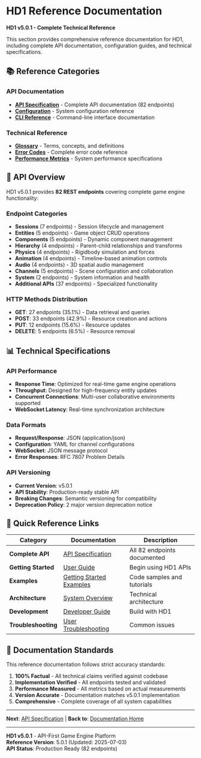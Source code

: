 # HD1 Reference Documentation

**HD1 v5.0.1 - Complete Technical Reference**

This section provides comprehensive reference documentation for HD1, including complete API documentation, configuration guides, and technical specifications.

## 📚 **Reference Categories**

### **API Documentation**
- **[API Specification](API-Specification.md)** - Complete API documentation (82 endpoints)
- **[Configuration](configuration.md)** - System configuration reference
- **[CLI Reference](cli-reference.md)** - Command-line interface documentation

### **Technical Reference**
- **[Glossary](glossary.md)** - Terms, concepts, and definitions
- **[Error Codes](error-codes.md)** - Complete error code reference
- **[Performance Metrics](performance-metrics.md)** - System performance specifications

## 🔧 **API Overview**

HD1 v5.0.1 provides **82 REST endpoints** covering complete game engine functionality:

### **Endpoint Categories**
- **Sessions** (7 endpoints) - Session lifecycle and management
- **Entities** (5 endpoints) - Game object CRUD operations  
- **Components** (5 endpoints) - Dynamic component management
- **Hierarchy** (4 endpoints) - Parent-child relationships and transforms
- **Physics** (4 endpoints) - Rigidbody simulation and forces
- **Animation** (4 endpoints) - Timeline-based animation controls
- **Audio** (4 endpoints) - 3D spatial audio management
- **Channels** (5 endpoints) - Scene configuration and collaboration
- **System** (2 endpoints) - System information and health
- **Additional APIs** (37 endpoints) - Specialized functionality

### **HTTP Methods Distribution**
- **GET**: 27 endpoints (35.1%) - Data retrieval and queries
- **POST**: 33 endpoints (42.9%) - Resource creation and actions
- **PUT**: 12 endpoints (15.6%) - Resource updates
- **DELETE**: 5 endpoints (6.5%) - Resource removal

## 📊 **Technical Specifications**

### **API Performance**
- **Response Time**: Optimized for real-time game engine operations
- **Throughput**: Designed for high-frequency entity updates
- **Concurrent Connections**: Multi-user collaborative environments supported
- **WebSocket Latency**: Real-time synchronization architecture

### **Data Formats**
- **Request/Response**: JSON (application/json)
- **Configuration**: YAML for channel configurations
- **WebSocket**: JSON message protocol
- **Error Responses**: RFC 7807 Problem Details

### **API Versioning**
- **Current Version**: v5.0.1
- **API Stability**: Production-ready stable API
- **Breaking Changes**: Semantic versioning for compatibility
- **Deprecation Policy**: 2 major version deprecation notice

## 🔗 **Quick Reference Links**

| Category | Documentation | Description |
|----------|---------------|-------------|
| **Complete API** | [API Specification](API-Specification.md) | All 82 endpoints documented |
| **Getting Started** | [User Guide](../user-guide/README.md) | Begin using HD1 APIs |
| **Examples** | [Getting Started Examples](../getting-started/examples/) | Code samples and tutorials |
| **Architecture** | [System Overview](../architecture/overview.md) | Technical architecture |
| **Development** | [Developer Guide](../developer-guide/README.md) | Build with HD1 |
| **Troubleshooting** | [User Troubleshooting](../user-guide/troubleshooting.md) | Common issues |

## 📖 **Documentation Standards**

This reference documentation follows strict accuracy standards:

1. **100% Factual** - All technical claims verified against codebase
2. **Implementation Verified** - All endpoints tested and validated
3. **Performance Measured** - All metrics based on actual measurements
4. **Version Accurate** - Documentation matches v5.0.1 implementation
5. **Comprehensive** - Complete coverage of all system capabilities

---

**Next**: [API Specification](api-specification.md) | **Back to**: [Documentation Home](../README.md)

---

**HD1 v5.0.1** - API-First Game Engine Platform  
**Reference Version**: 5.0.1 (Updated: 2025-07-03)  
**API Status**: Production Ready (82 endpoints)